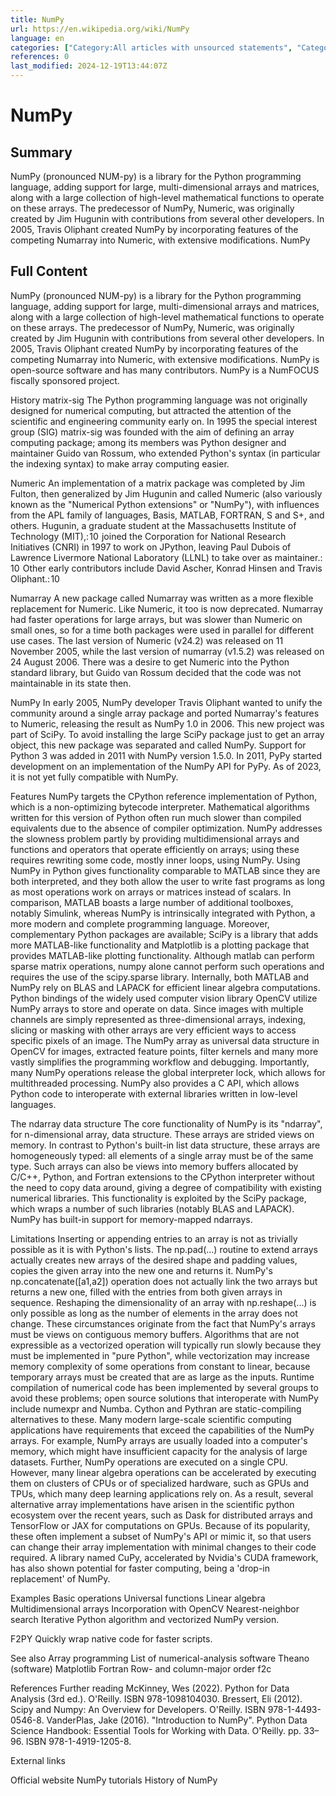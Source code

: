 ```yaml
---
title: NumPy
url: https://en.wikipedia.org/wiki/NumPy
language: en
categories: ["Category:All articles with unsourced statements", "Category:All articles with vague or ambiguous time", "Category:Array programming languages", "Category:Articles with example Python (programming language) code", "Category:Articles with short description", "Category:Articles with unsourced statements from December 2023", "Category:Free mathematics software", "Category:Free science software", "Category:Numerical analysis software for Linux", "Category:Numerical analysis software for Windows", "Category:Numerical analysis software for macOS", "Category:Numerical programming languages", "Category:Pages using Sister project links with hidden wikidata", "Category:Python (programming language) scientific libraries", "Category:Short description is different from Wikidata", "Category:Software using the BSD license", "Category:Vague or ambiguous time from October 2013", "Category:Wikipedia articles needing clarification from April 2020"]
references: 0
last_modified: 2024-12-19T13:44:07Z
---
```


# NumPy

## Summary

NumPy (pronounced  NUM-py) is a library for the Python programming language, adding support for large, multi-dimensional arrays and matrices, along with a large collection of high-level mathematical functions to operate on these arrays. The predecessor of NumPy, Numeric, was originally created by Jim Hugunin with contributions from several other developers. In 2005, Travis Oliphant created NumPy by incorporating features of the competing Numarray into Numeric, with extensive modifications. NumPy

## Full Content

NumPy (pronounced  NUM-py) is a library for the Python programming language, adding support for large, multi-dimensional arrays and matrices, along with a large collection of high-level mathematical functions to operate on these arrays. The predecessor of NumPy, Numeric, was originally created by Jim Hugunin with contributions from several other developers. In 2005, Travis Oliphant created NumPy by incorporating features of the competing Numarray into Numeric, with extensive modifications. NumPy is open-source software and has many contributors. NumPy is a NumFOCUS fiscally sponsored project.

History
matrix-sig
The Python programming language was not originally designed for numerical computing, but attracted the attention of the scientific and engineering community early on. In 1995 the special interest group (SIG) matrix-sig was founded with the aim of defining an array computing package; among its members was Python designer and maintainer Guido van Rossum, who extended Python's syntax (in particular the indexing syntax) to make array computing easier.

Numeric
An implementation of a matrix package was completed by Jim Fulton, then generalized by Jim Hugunin and called Numeric (also variously known as the "Numerical Python extensions" or "NumPy"), with influences from the APL family of languages, Basis, MATLAB, FORTRAN, S and S+, and others.
Hugunin, a graduate student at the Massachusetts Institute of Technology (MIT),: 10  joined the Corporation for National Research Initiatives (CNRI) in 1997 to work on JPython, leaving Paul Dubois of Lawrence Livermore National Laboratory (LLNL) to take over as maintainer.: 10  Other early contributors include David Ascher, Konrad Hinsen and Travis Oliphant.: 10

Numarray
A new package called Numarray was written as a more flexible replacement for Numeric. Like Numeric, it too is now deprecated. Numarray had faster operations for large arrays, but was slower than Numeric on small ones, so for a time both packages were used in parallel for different use cases. The last version of Numeric (v24.2) was released on 11 November 2005, while the last version of numarray (v1.5.2) was released on 24 August 2006.
There was a desire to get Numeric into the Python standard library, but Guido van Rossum decided that the code was not maintainable in its state then.

NumPy
In early 2005, NumPy developer Travis Oliphant wanted to unify the community around a single array package and ported Numarray's features to Numeric, releasing the result as NumPy 1.0 in 2006. This new project was part of SciPy. To avoid installing the large SciPy package just to get an array object, this new package was separated and called NumPy. Support for Python 3 was added in 2011 with NumPy version 1.5.0.
In 2011, PyPy started development on an implementation of the NumPy API for PyPy. As of 2023, it is not yet fully compatible with NumPy.

Features
NumPy targets the CPython reference implementation of Python, which is a non-optimizing bytecode interpreter. Mathematical algorithms written for this version of Python often run much slower than compiled equivalents due to the absence of compiler optimization. NumPy addresses the slowness problem partly by providing multidimensional arrays and functions and operators that operate efficiently on arrays; using these requires rewriting some code, mostly inner loops, using NumPy.
Using NumPy in Python gives functionality comparable to MATLAB since they are both interpreted, and they both allow the user to write fast programs as long as most operations work on arrays or matrices instead of scalars. In comparison, MATLAB boasts a large number of additional toolboxes, notably Simulink, whereas NumPy is intrinsically integrated with Python, a more modern and complete programming language. Moreover, complementary Python packages are available; SciPy is a library that adds more MATLAB-like functionality and Matplotlib is a plotting package that provides MATLAB-like plotting functionality. Although matlab can perform sparse matrix operations, numpy alone cannot perform such operations and requires the use of the scipy.sparse library. Internally, both MATLAB and NumPy rely on BLAS and LAPACK for efficient linear algebra computations.
Python bindings of the widely used computer vision library OpenCV utilize NumPy arrays to store and operate on data.
Since images with multiple channels are simply represented as three-dimensional arrays, indexing, slicing or masking with other arrays are very efficient ways to access specific pixels of an image.
The NumPy array as universal data structure in OpenCV for images, extracted feature points, filter kernels and many more vastly simplifies the programming workflow and debugging.
Importantly, many NumPy operations release the global interpreter lock, which allows for multithreaded processing.
NumPy also provides a C API, which allows Python code to interoperate with external libraries written in low-level languages.

The ndarray data structure
The core functionality of NumPy is its "ndarray", for n-dimensional array, data structure. These arrays are strided views on memory. In contrast to Python's built-in list data structure, these arrays are homogeneously typed: all elements of a single array must be of the same type.
Such arrays can also be views into memory buffers allocated by C/C++, Python, and Fortran extensions to the CPython interpreter without the need to copy data around, giving a degree of compatibility with existing numerical libraries. This functionality is exploited by the SciPy package, which wraps a number of such libraries (notably BLAS and LAPACK). NumPy has built-in support for memory-mapped ndarrays.

Limitations
Inserting or appending entries to an array is not as trivially possible as it is with Python's lists.
The np.pad(...) routine to extend arrays actually creates new arrays of the desired shape and padding values, copies the given array into the new one and returns it.
NumPy's np.concatenate([a1,a2]) operation does not actually link the two arrays but returns a new one, filled with the entries from both given arrays in sequence.
Reshaping the dimensionality of an array with np.reshape(...) is only possible as long as the number of elements in the array does not change.
These circumstances originate from the fact that NumPy's arrays must be views on contiguous memory buffers.
Algorithms that are not expressible as a vectorized operation will typically run slowly because they must be implemented in "pure Python", while vectorization may increase memory complexity of some operations from constant to linear, because temporary arrays must be created that are as large as the inputs. Runtime compilation of numerical code has been implemented by several groups to avoid these problems; open source solutions that interoperate with NumPy include numexpr and Numba. Cython and Pythran are static-compiling alternatives to these.
Many modern large-scale scientific computing applications have requirements that exceed the capabilities of the NumPy arrays.
For example, NumPy arrays are usually loaded into a computer's memory, which might have insufficient capacity for the analysis of large datasets.
Further, NumPy operations are executed on a single CPU.
However, many linear algebra operations can be accelerated by executing them on clusters of CPUs or of specialized hardware, such as GPUs and TPUs, which many deep learning applications rely on.
As a result, several alternative array implementations have arisen in the scientific python ecosystem over the recent years, such as Dask for distributed arrays and TensorFlow or JAX for computations on GPUs.
Because of its popularity, these often implement a subset of NumPy's API or mimic it, so that users can change their array implementation with minimal changes to their code required. A library named CuPy, accelerated by Nvidia's CUDA framework, has also shown potential for faster computing, being a 'drop-in replacement' of NumPy.

Examples
Basic operations
Universal functions
Linear algebra
Multidimensional arrays
Incorporation with OpenCV
Nearest-neighbor search
Iterative Python algorithm and vectorized NumPy version.

F2PY
Quickly wrap native code for faster scripts.

See also
Array programming
List of numerical-analysis software
Theano (software)
Matplotlib
Fortran
Row- and column-major order
f2c

References
Further reading
McKinney, Wes (2022). Python for Data Analysis (3rd ed.). O'Reilly. ISBN 978-1098104030.
Bressert, Eli (2012). Scipy and Numpy: An Overview for Developers. O'Reilly. ISBN 978-1-4493-0546-8.
VanderPlas, Jake (2016). "Introduction to NumPy". Python Data Science Handbook: Essential Tools for Working with Data. O'Reilly. pp. 33–96. ISBN 978-1-4919-1205-8.

External links

Official website 
NumPy tutorials
History of NumPy
